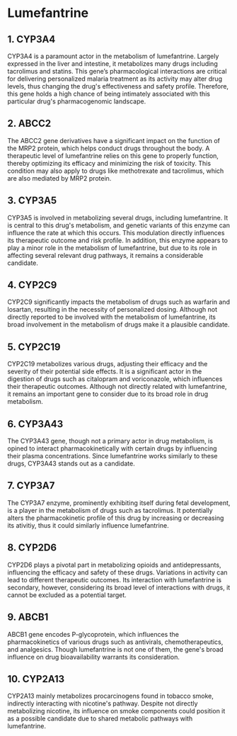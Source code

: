 # Lumefantrine

## 1. CYP3A4
CYP3A4 is a paramount actor in the metabolism of lumefantrine. Largely expressed in the liver and intestine, it metabolizes many drugs including tacrolimus and statins. This gene’s pharmacological interactions are critical for delivering personalized malaria treatment as its activity may alter drug levels, thus changing the drug's effectiveness and safety profile. Therefore, this gene holds a high chance of being intimately associated with this particular drug's pharmacogenomic landscape.

## 2. ABCC2
The ABCC2 gene derivatives have a significant impact on the function of the MRP2 protein, which helps conduct drugs throughout the body. A therapeutic level of lumefantrine relies on this gene to properly function, thereby optimizing its efficacy and minimizing the risk of toxicity. This condition may also apply to drugs like methotrexate and tacrolimus, which are also mediated by MRP2 protein.

## 3. CYP3A5
CYP3A5 is involved in metabolizing several drugs, including lumefantrine. It is central to this drug's metabolism, and genetic variants of this enzyme can influence the rate at which this occurs. This modulation directly influences its therapeutic outcome and risk profile. In addition, this enzyme appears to play a minor role in the metabolism of lumefantrine, but due to its role in affecting several relevant drug pathways, it remains a considerable candidate.

## 4. CYP2C9
CYP2C9 significantly impacts the metabolism of drugs such as warfarin and losartan, resulting in the necessity of personalized dosing. Although not directly reported to be involved with the metabolism of lumefantrine, its broad involvement in the metabolism of drugs make it a plausible candidate.

## 5. CYP2C19
CYP2C19 metabolizes various drugs, adjusting their efficacy and the severity of their potential side effects. It is a significant actor in the digestion of drugs such as citalopram and voriconazole, which influences their therapeutic outcomes. Although not directly related with lumefantrine, it remains an important gene to consider due to its broad role in drug metabolism.

## 6. CYP3A43
The CYP3A43 gene, though not a primary actor in drug metabolism, is opined to interact pharmacokinetically with certain drugs by influencing their plasma concentrations. Since lumefantrine works similarly to these drugs, CYP3A43 stands out as a candidate.

## 7. CYP3A7
The CYP3A7 enzyme, prominently exhibiting itself during fetal development, is a player in the metabolism of drugs such as tacrolimus. It potentially alters the pharmacokinetic profile of this drug by increasing or decreasing its ativitiy, thus it could similarly influence lumefantrine.

## 8. CYP2D6
CYP2D6 plays a pivotal part in metabolizing opioids and antidepressants, influencing the efficacy and safety of these drugs. Variations in activity can lead to different therapeutic outcomes. Its interaction with lumefantrine is secondary, however, considering its broad level of interactions with drugs, it cannot be excluded as a potential target.

## 9. ABCB1
ABCB1 gene encodes P-glycoprotein, which influences the pharmacokinetics of various drugs such as antivirals, chemotherapeutics, and analgesics. Though lumefantrine is not one of them, the gene's broad influence on drug bioavailability warrants its consideration.

## 10. CYP2A13
CYP2A13 mainly metabolizes procarcinogens found in tobacco smoke, indirectly interacting with nicotine's pathway. Despite not directly metabolizing nicotine, its influence on smoke components could position it as a possible candidate due to shared metabolic pathways with lumefantrine.

